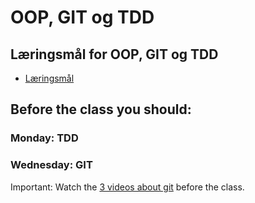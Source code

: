 # OOP, GIT og TDD


## Læringsmål for OOP, GIT og TDD

- [Læringsmål](./laeringsmaal.md)

## Before the class you should:
### Monday: TDD

### Wednesday: GIT
Important: Watch the [3 videos about git](resources.md#videos) before the class.
